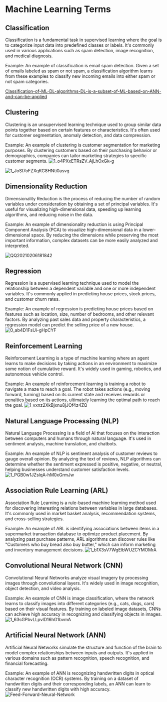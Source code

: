 # Machine Learning Terms

## Classification

Classification is a fundamental task in supervised learning where the goal is to categorize input data into predefined classes or labels. It's commonly used in various applications such as spam detection, image recognition, and medical diagnosis.

Example: An example of classification is email spam detection. Given a set of emails labeled as spam or not spam, a classification algorithm learns from these examples to classify new incoming emails into either spam or not spam categories.

[Classification-of-ML-DL-algorithms-DL-is-a-subset-of-ML-based-on-ANN-and-can-be-applied](https://github.com/CNS-PRADHYUMNA/AI_ML/assets/152390152/4125b690-4b88-41a1-9c29-afe76807b006)


## Clustering

Clustering is an unsupervised learning technique used to group similar data points together based on certain features or characteristics. It's often used for customer segmentation, anomaly detection, and data compression.

Example: An example of clustering is customer segmentation for marketing purposes. By clustering customers based on their purchasing behavior or demographics, companies can tailor marketing strategies to specific customer segments.
![1_o4PXxETRsZV_AjLhOxGk-g](https://github.com/CNS-PRADHYUMNA/AI_ML/assets/152390152/88fe6e6a-dc6d-4e3a-a702-b1f0bdfc54d3)

![1_JoSI7oFZXqKG8HNti0asvg](https://github.com/CNS-PRADHYUMNA/AI_ML/assets/152390152/25afe993-b81d-436c-9c9a-83ac088326e2)


## Dimensionality Reduction

Dimensionality Reduction is the process of reducing the number of random variables under consideration by obtaining a set of principal variables. It's useful for visualizing high-dimensional data, speeding up learning algorithms, and reducing noise in the data.

Example: An example of dimensionality reduction is using Principal Component Analysis (PCA) to visualize high-dimensional data in a lower-dimensional space. By reducing the dimensions while preserving the most important information, complex datasets can be more easily analyzed and interpreted.

![QQ20210206181842](https://github.com/CNS-PRADHYUMNA/AI_ML/assets/152390152/1bd9b4d6-8764-44a9-9886-2ac0644920bd)


## Regression

Regression is a supervised learning technique used to model the relationship between a dependent variable and one or more independent variables. It's commonly applied in predicting house prices, stock prices, and customer churn rates.

Example: An example of regression is predicting house prices based on features such as location, size, number of bedrooms, and other relevant factors. By analyzing past sales data and property characteristics, a regression model can predict the selling price of a new house.
![0_ab4D1FsUi-gHpCYF](https://github.com/CNS-PRADHYUMNA/AI_ML/assets/152390152/1c07967c-1848-4e73-bc33-bec35c2e3b47)



## Reinforcement Learning

Reinforcement Learning is a type of machine learning where an agent learns to make decisions by taking actions in an environment to maximize some notion of cumulative reward. It's widely used in gaming, robotics, and autonomous vehicle control.

Example: An example of reinforcement learning is training a robot to navigate a maze to reach a goal. The robot takes actions (e.g., moving forward, turning) based on its current state and receives rewards or penalties based on its actions, ultimately learning the optimal path to reach the goal.
![1_vxnz2XkBjxnu8jJOf4z4ZQ](https://github.com/CNS-PRADHYUMNA/AI_ML/assets/152390152/9ffdae24-3c2c-46b4-9853-fd8b85b845cf)



## Natural Language Processing (NLP)

Natural Language Processing is a field of AI that focuses on the interaction between computers and humans through natural language. It's used in sentiment analysis, machine translation, and chatbots.

Example: An example of NLP is sentiment analysis of customer reviews to gauge overall opinion. By analyzing the text of reviews, NLP algorithms can determine whether the sentiment expressed is positive, negative, or neutral, helping businesses understand customer satisfaction levels.
![1_PGB0w1JZslqA-hM0xGrmJw](https://github.com/CNS-PRADHYUMNA/AI_ML/assets/152390152/239db0b2-20c6-4578-a85f-02bfb5f6946b)



## Association Rule Learning (ARL)

Association Rule Learning is a rule-based machine learning method used for discovering interesting relations between variables in large databases. It's commonly used in market basket analysis, recommendation systems, and cross-selling strategies.

Example: An example of ARL is identifying associations between items in a supermarket transaction database to optimize product placement. By analyzing past purchase patterns, ARL algorithms can discover rules like "Customers who buy bread also buy butter," which can inform marketing and inventory management decisions.
![1_b1X3sV7WgElbWUZCYMOMrA](https://github.com/CNS-PRADHYUMNA/AI_ML/assets/152390152/2d428649-787e-41b5-a526-ee4a392bd59f)



## Convolutional Neural Network (CNN)

Convolutional Neural Networks analyze visual imagery by processing images through convolutional layers. It's widely used in image recognition, object detection, and video analysis.

Example: An example of CNN is image classification, where the network learns to classify images into different categories (e.g., cats, dogs, cars) based on their visual features. By training on labeled image datasets, CNNs can achieve high accuracy in recognizing and classifying objects in images.
![1_63sGPbvLLpvlD16hG1bvmA](https://github.com/CNS-PRADHYUMNA/AI_ML/assets/152390152/23e51d11-2eb2-472c-b35b-d442d47bf8a0)


## Artificial Neural Network (ANN)

Artificial Neural Networks simulate the structure and function of the brain to model complex relationships between inputs and outputs. It's applied in various domains such as pattern recognition, speech recognition, and financial forecasting.

Example: An example of ANN is recognizing handwritten digits in optical character recognition (OCR) systems. By training on a dataset of handwritten digits and their corresponding labels, an ANN can learn to classify new handwritten digits with high accuracy.
![Feed-Forward-Neural-Network](https://github.com/CNS-PRADHYUMNA/AI_ML/assets/152390152/446ec8fb-674e-4fb4-adf0-8e57b107f4c9)


